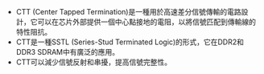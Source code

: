 - CTT (Center Tapped Termination)是一種用於高速差分信號傳輸的電路設計，它可以在芯片外部提供一個中心點接地的電阻，以將信號匹配到傳輸線的特性阻抗。
- CTT是一種SSTL (Series-Stud Terminated Logic)的形式，它在DDR2和DDR3 SDRAM中有廣泛的應用。
- CTT可以減少信號反射和串擾，提高信號完整性。